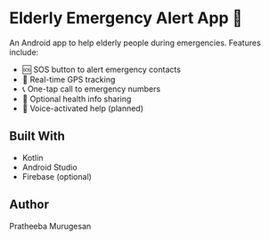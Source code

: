 # Elderly Emergency Alert App 🚨

An Android app to help elderly people during emergencies. Features include:

- 🆘 SOS button to alert emergency contacts
- 📍 Real-time GPS tracking
- 📞 One-tap call to emergency numbers
- 🧠 Optional health info sharing
- 🎤 Voice-activated help (planned)

## Built With
- Kotlin
- Android Studio
- Firebase (optional)

## Author
Pratheeba Murugesan
